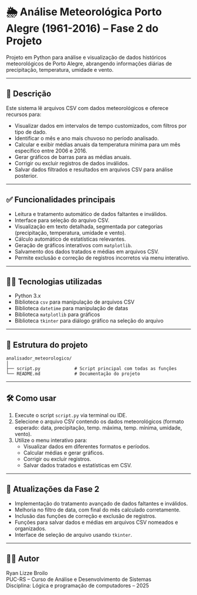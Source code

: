 # 🌦️ Análise Meteorológica Porto Alegre (1961-2016) – Fase 2 do Projeto

Projeto em Python para análise e visualização de dados históricos meteorológicos de Porto Alegre, abrangendo informações diárias de precipitação, temperatura, umidade e vento.

---

## 📌 Descrição

Este sistema lê arquivos CSV com dados meteorológicos e oferece recursos para:

- Visualizar dados em intervalos de tempo customizados, com filtros por tipo de dado.
- Identificar o mês e ano mais chuvoso no período analisado.
- Calcular e exibir médias anuais da temperatura mínima para um mês específico entre 2006 e 2016.
- Gerar gráficos de barras para as médias anuais.
- Corrigir ou excluir registros de dados inválidos.
- Salvar dados filtrados e resultados em arquivos CSV para análise posterior.

---

## ✅ Funcionalidades principais

- Leitura e tratamento automático de dados faltantes e inválidos.
- Interface para seleção do arquivo CSV.
- Visualização em texto detalhada, segmentada por categorias (precipitação, temperatura, umidade e vento).
- Cálculo automático de estatísticas relevantes.
- Geração de gráficos interativos com `matplotlib`.
- Salvamento dos dados tratados e médias em arquivos CSV.
- Permite exclusão e correção de registros incorretos via menu interativo.

---

## 🧑‍💻 Tecnologias utilizadas

- Python 3.x  
- Biblioteca `csv` para manipulação de arquivos CSV  
- Biblioteca `datetime` para manipulação de datas  
- Biblioteca `matplotlib` para gráficos  
- Biblioteca `tkinter` para diálogo gráfico na seleção do arquivo  

---

## 📁 Estrutura do projeto

```
analisador_meteorologico/
│
├── script.py             # Script principal com todas as funções
└── README.md             # Documentação do projeto
```

---

## 🛠️ Como usar

1. Execute o script `script.py` via terminal ou IDE.
2. Selecione o arquivo CSV contendo os dados meteorológicos (formato esperado: data, precipitação, temp. máxima, temp. mínima, umidade, vento).
3. Utilize o menu interativo para:
   - Visualizar dados em diferentes formatos e períodos.
   - Calcular médias e gerar gráficos.
   - Corrigir ou excluir registros.
   - Salvar dados tratados e estatísticas em CSV.

---

## 📆 Atualizações da Fase 2

- Implementação do tratamento avançado de dados faltantes e inválidos.
- Melhoria no filtro de data, com final do mês calculado corretamente.
- Inclusão das funções de correção e exclusão de registros.
- Funções para salvar dados e médias em arquivos CSV nomeados e organizados.
- Interface de seleção de arquivo usando `tkinter`.

---

## 👨‍🎓 Autor

Ryan Lizze Broilo  
PUC-RS – Curso de Análise e Desenvolvimento de Sistemas  
Disciplina: Lógica e programação de computadores – 2025  
